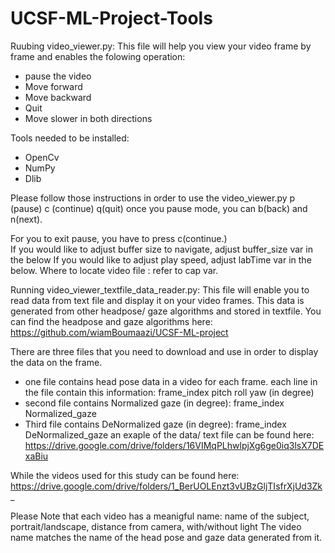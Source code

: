 # UCSF-ML-Project-Tools

Ruubing video_viewer.py:
This file will help you view your video frame by frame and enables the folowing operation:
- pause the video
- Move forward
- Move backward
- Quit
- Move slower in both directions

Tools needed to be installed:
- OpenCv
- NumPy
- Dlib

Please follow those instructions in order to use the video_viewer.py
p (pause)  c (continue)  q(quit) 
once you pause mode, you can b(back) and n(next).  
             
For you to exit pause, you have to press c(continue.)  
If you would like to adjust buffer size to navigate, adjust buffer_size var in the below
If you would like to adjust play speed, adjust labTime var in the below.
Where to locate video file : refer to cap var.

Running video_viewer_textfile_data_reader.py:
This file will enable you to read data from text file and display it on your video frames.
This data is generated from other headpose/ gaze algorithms and stored in textfile.
You can find the headpose and gaze algorithms here: https://github.com/wiamBoumaazi/UCSF-ML-project

There are three files that you need to download and use in order to display the data on the frame. 
- one file contains head pose data in a video for each frame. each line in the file contain this information: frame_index pitch roll yaw (in degree)
- second file contains Normalized gaze (in degree): frame_index Normalized_gaze
- Third file contains DeNormalized gaze (in degree): frame_index DeNormalized_gaze
an exaple of the data/ text file can be found here: 
https://drive.google.com/drive/folders/16VIMqPLhwlpjXg6ge0iq3lsX7DExaBiu 

While the videos used for this study can be found here: 
https://drive.google.com/drive/folders/1_BerUOLEnzt3vUBzGljTIsfrXjUd3Zk_

Please Note that each video has a meanigful name: name of the subject, portrait/landscape, distance from camera, with/without light
The video name matches the name of the head pose and gaze data generated from it. 

